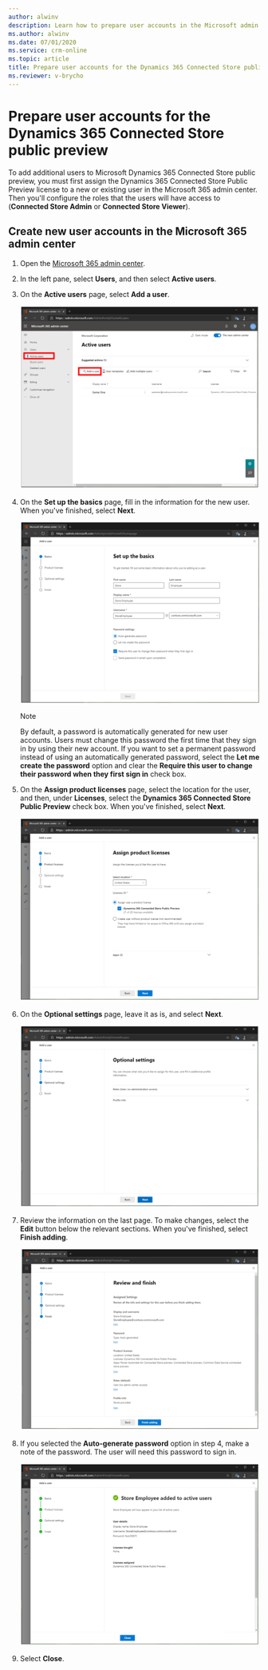 ```yaml
---
author: alwinv
description: Learn how to prepare user accounts in the Microsoft admin center to use with Dynamics 365 Connected Store public preview
ms.author: alwinv
ms.date: 07/01/2020
ms.service: crm-online
ms.topic: article
title: Prepare user accounts for the Dynamics 365 Connected Store public preview release
ms.reviewer: v-brycho
---
```


# Prepare user accounts for the Dynamics 365 Connected Store public preview

To add additional users to Microsoft Dynamics 365 Connected Store public preview, you must first assign the Dynamics 365 Connected Store Public Preview license to a new or existing user in the Microsoft 365 admin center. Then you'll configure the roles that the users will have access to (**Connected Store Admin** or **Connected Store Viewer**).

## Create new user accounts in the Microsoft 365 admin center

1. Open the [Microsoft 365 admin center](https://admin.microsoft.com/).

2. In the left pane, select **Users**, and then select **Active users**.

3. On the **Active users** page, select **Add a user**.

   ![Add a user command selected](media/admin-center-add-user.PNG "Add a user command selected")
    
4. On the **Set up the basics** page, fill in the information for the new user. When you've finished, select **Next**.

    ![Set up the basics page](media/admin-center-basics.PNG "Set up the basics page")
    
    > [!NOTE]
    > By default, a password is automatically generated for new user accounts. Users must change this password the first time that they sign in by using their new account. 
    If you want to set a permanent password instead of using an automatically generated password, select the **Let me create the password** option and clear the **Require this 
    user to change their password when they first sign in** check box.
    
5. On the **Assign product licenses** page, select the location for the user, and then, under **Licenses**, select the **Dynamics 365 Connected Store Public Preview** check box. 
When you've finished, select **Next**.

    ![Assign product licenses page](media/admin-center-assign-licenses.PNG "Assign product licenses page")

6. On the **Optional settings** page, leave it as is, and select **Next**.

    ![Optional settings page](media/admin-center-options.PNG "Optional settings page")
    
7. Review the information on the last page. To make changes, select the **Edit** button below the relevant sections. When you've finished, select **Finish adding**.

    ![Review information page](media/admin-center-review.PNG "Review information page")
    
8. If you selected the **Auto-generate password** option in step 4, make a note of the password. The user will need this password to sign in.
    
    ![User details such as user name and password](media/admin-center-user-details.PNG "User details such as user name and password")
    
9. Select **Close**.
    
